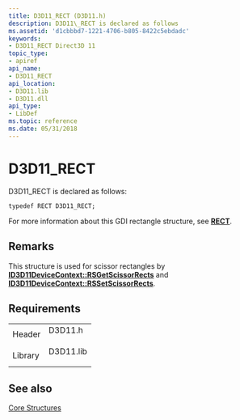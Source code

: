 ```yaml
---
title: D3D11_RECT (D3D11.h)
description: D3D11\_RECT is declared as follows
ms.assetid: 'd1cbbbd7-1221-4706-b805-8422c5ebdadc'
keywords:
- D3D11_RECT Direct3D 11
topic_type:
- apiref
api_name:
- D3D11_RECT
api_location:
- D3D11.lib
- D3D11.dll
api_type:
- LibDef
ms.topic: reference
ms.date: 05/31/2018
---
```


# D3D11\_RECT

D3D11\_RECT is declared as follows:

``` syntax
typedef RECT D3D11_RECT;
```

For more information about this GDI rectangle structure, see [**RECT**](https://docs.microsoft.com/previous-versions//dd162897(v=vs.85)).

## Remarks

This structure is used for scissor rectangles by [**ID3D11DeviceContext::RSGetScissorRects**](/windows/desktop/api/D3D11/nf-d3d11-id3d11devicecontext-rsgetscissorrects) and [**ID3D11DeviceContext::RSSetScissorRects**](/windows/desktop/api/D3D11/nf-d3d11-id3d11devicecontext-rssetscissorrects).

## Requirements



|                    |                                                                                      |
|--------------------|--------------------------------------------------------------------------------------|
| Header<br/>  | <dl> <dt>D3D11.h</dt> </dl>   |
| Library<br/> | <dl> <dt>D3D11.lib</dt> </dl> |



## See also

<dl> <dt>

[Core Structures](d3d11-graphics-reference-d3d11-core-structures.md)
</dt> </dl>

 

 





